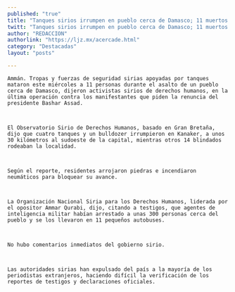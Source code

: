 ```yaml
---
published: "true"
title: "Tanques sirios irrumpen en pueblo cerca de Damasco; 11 muertos: DH"
twitt: "Tanques sirios irrumpen en pueblo cerca de Damasco; 11 muertos: DH"
author: "REDACCION"
authorlink: "https://ljz.mx/acercade.html"
category: "Destacadas"
layout: "posts"

---
```



  
    Ammán. Tropas y fuerzas de seguridad sirias apoyadas por tanques mataron este miércoles a 11 personas durante el asalto de un pueblo cerca de Damasco, dijeron activistas sirios de derechos humanos, en la última operación contra los manifestantes que piden la renuncia del presidente Bashar Assad.
  
  
  
    El Observatorio Sirio de Derechos Humanos, basado en Gran Bretaña, dijo que cuatro tanques y un bulldozer irrumpieron en Kanaker, a unos 30 kilómetros al sudoeste de la capital, mientras otros 14 blindados rodeaban la localidad.
  
  
  
    Según el reporte, residentes arrojaron piedras e incendiaron neumáticos para bloquear su avance.
  
  
  
    La Organización Nacional Siria para los Derechos Humanos, liderada por el opositor Ammar Qurabi, dijo, citando a testigos, que agentes de inteligencia militar habían arrestado a unas 300 personas cerca del pueblo y se los llevaron en 11 pequeños autobuses.
  
  
  
    No hubo comentarios inmediatos del gobierno sirio.
  
  
  
    Las autoridades sirias han expulsado del país a la mayoría de los periodistas extranjeros, haciendo difícil la verificación de los reportes de testigos y declaraciones oficiales.
  

